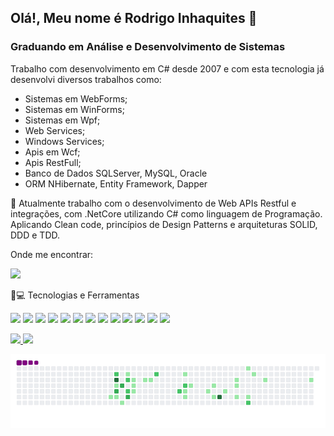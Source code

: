## Olá!, Meu nome é Rodrigo Inhaquites 👋

### Graduando em Análise e Desenvolvimento de Sistemas

Trabalho com desenvolvimento em C# desde 2007 e com esta tecnologia já desenvolvi diversos trabalhos como:
- Sistemas em WebForms;
- Sistemas em WinForms;
- Sistemas em Wpf;
- Web Services;
- Windows Services;
- Apis em Wcf;
- Apis RestFull;
- Banco de Dados SQLServer, MySQL, Oracle
- ORM NHibernate, Entity Framework, Dapper



🔭 Atualmente trabalho com o desenvolvimento de Web APIs Restful e integrações, com .NetCore utilizando C# como linguagem de Programação. Aplicando Clean code, princípios de Design Patterns e arquiteturas SOLID, DDD e TDD.


Onde me encontrar:
 
[<img src="https://img.shields.io/badge/linkedin-%230077B5.svg?&style=for-the-badge&logo=linkedin&logoColor=white" />](https://www.linkedin.com/in/rodrigoinhaquites/) 

🚀💻 Tecnologias e Ferramentas

<img src="https://img.shields.io/badge/GitHub-100000?style=for-the-badge&logo=github&logoColor=white" /> <img src="https://img.shields.io/badge/GitLab-330F63?style=for-the-badge&logo=gitlab&logoColor=white" />
<img src="https://img.shields.io/badge/Windows-0078D6?style=for-the-badge&logo=windows&logoColor=white" />
<img src="https://img.shields.io/badge/C%23-239120?style=for-the-badge&logo=c-sharp&logoColor=white" />
<img src="https://img.shields.io/badge/.NET-5C2D91?style=for-the-badge&logo=.net&logoColor=white" />
<img src="https://img.shields.io/badge/NuGet-004880?style=for-the-badge&logo=nuget&logoColor=white" />
<img src="https://img.shields.io/badge/SQLite-07405E?style=for-the-badge&logo=sqlite&logoColor=white" />
<img src="https://img.shields.io/badge/Microsoft_SQL_Server-CC2927?style=for-the-badge&logo=microsoft-sql-server&logoColor=white" />
<img src="https://img.shields.io/badge/MySQL-00000F?style=for-the-badge&logo=mysql&logoColor=white" />
<img src="https://img.shields.io/badge/Visual_Studio_Code-0078D4?style=for-the-badge&logo=visual%20studio%20code&logoColor=white" />
<img src="https://img.shields.io/badge/Visual_Studio_2019-5C2D91?style=for-the-badge&logo=visual%20studio&logoColor=white" />
<img src="https://img.shields.io/badge/Microsoft-666666?style=for-the-badge&logo=microsoft&logoColor=white" />
<img src="https://img.shields.io/badge/Postman-FF6C37?style=for-the-badge&logo=Postman&logoColor=white" />

<!--
![YOUR github stats](https://github-readme-stats.vercel.app/api?username=inhaquites&show_icons=true&theme=dracula)
[![Top Langs](https://github-readme-stats.vercel.app/api/top-langs/?username=inhaquites&layout=compact&show_icons=true&theme=dracula)](https://github.com/inhaquites/github-readme-stats)
-->
<div>
  <a href="https://github.com/inhaquites">
  <img height="180em" src="https://github-readme-stats.vercel.app/api?username=inhaquites&show_icons=true&theme=dracula&include_all_commits=true&count_private=true"/>
  <img height="180em" src="https://github-readme-stats.vercel.app/api/top-langs/?username=inhaquites&layout=compact&langs_count=7&theme=dracula"/>
</div>

![snake gif](https://github.com/inhaquites/inhaquites/blob/output/github-contribution-grid-snake.gif)

<!--
**inhaquites/inhaquites** is a ✨ _special_ ✨ repository because its `README.md` (this file) appears on your GitHub profile.

Here are some ideas to get you started:

- 🔭 I’m currently working on ...
- 🌱 I’m currently learning ...
- 👯 I’m looking to collaborate on ...
- 🤔 I’m looking for help with ...
- 💬 Ask me about ...
- 📫 How to reach me: ...
- 😄 Pronouns: ...
- ⚡ Fun fact: ...
-->
